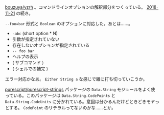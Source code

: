 [bouzuya/yzrh][] 。コマンドラインオプションの解釈部分をつくっている。 [2018-11-21][] の続き。

`--foo=bar` 形式と `Boolean` のオプションに対応した。あとは……。

- `-abc` (short option * N)
- 引数が指定されていない
- 存在しないオプションが指定されている
- `-- foo bar`
- ヘルプの表示
- ( サブコマンド )
- ( シェルでの補完 )

エラー対応かなあ。 `Either String a` な感じで雑に打ち切っていこうか。

[purescript/purescript-strings][] パッケージの `Data.String` モジュールをよく使っている。このパッケージは `Data.String.CodePoints` と `Data.String.CodeUnits` に分かれている。意図は分かるんだけどときどきモヤっとする。 `CodePoint` のリテラルってないのかな……とか。

[2018-11-21]: https://blog.bouzuya.net/2018/11/21/
[bouzuya/yzrh]: https://github.com/bouzuya/yzrh
[purescript/purescript-strings]: https://github.com/purescript/purescript-strings
